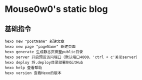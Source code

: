 # Mouse0w0's static blog

## 基础指令
```
hexo new "postName" 新建文章
hexo new page "pageName" 新建页面
hexo generate 生成静态页面至public目录
hexo server 开启预览访问端口（默认端口4000，'ctrl + c'关闭server）
hexo deploy 将.deploy目录部署到GitHub
hexo help 查看帮助
hexo version 查看Hexo的版本
```